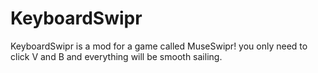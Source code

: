 # KeyboardSwipr
KeyboardSwipr is a mod for a game called MuseSwipr! you only need to click V and B and everything will be smooth sailing.
